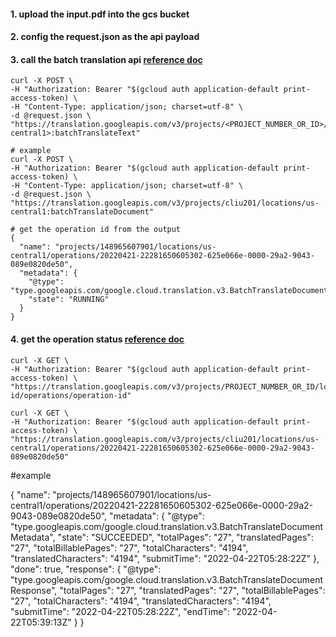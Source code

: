 #### 1. upload the input.pdf into the gcs bucket
#### 2. config the request.json as the api payload
#### 3. call the batch translation api [reference doc](https://cloud.google.com/translate/docs/advanced/batch-translation#batch-request)

```
curl -X POST \
-H "Authorization: Bearer "$(gcloud auth application-default print-access-token) \
-H "Content-Type: application/json; charset=utf-8" \
-d @request.json \
"https://translation.googleapis.com/v3/projects/<PROJECT_NUMBER_OR_ID>/locations/<us-central1>:batchTranslateText"
```

```
# example
curl -X POST \
-H "Authorization: Bearer "$(gcloud auth application-default print-access-token) \
-H "Content-Type: application/json; charset=utf-8" \
-d @request.json \
"https://translation.googleapis.com/v3/projects/cliu201/locations/us-central1:batchTranslateDocument"
```

```
# get the operation id from the output
{
  "name": "projects/148965607901/locations/us-central1/operations/20220421-22281650605302-625e066e-0000-29a2-9043-089e0820de50",
  "metadata": {
    "@type": "type.googleapis.com/google.cloud.translation.v3.BatchTranslateDocumentMetadata",
    "state": "RUNNING"
  }
}
```

#### 4. get the operation status [reference doc](https://cloud.google.com/translate/docs/advanced/long-running-operation)
```
curl -X GET \
-H "Authorization: Bearer "$(gcloud auth application-default print-access-token) \
"https://translation.googleapis.com/v3/projects/PROJECT_NUMBER_OR_ID/locations/location-id/operations/operation-id"
```

```
curl -X GET \
-H "Authorization: Bearer "$(gcloud auth application-default print-access-token) \
"https://translation.googleapis.com/v3/projects/cliu201/locations/us-central1/operations/20220421-22281650605302-625e066e-0000-29a2-9043-089e0820de50"
```
#example

{
  "name": "projects/148965607901/locations/us-central1/operations/20220421-22281650605302-625e066e-0000-29a2-9043-089e0820de50",
  "metadata": {
    "@type": "type.googleapis.com/google.cloud.translation.v3.BatchTranslateDocumentMetadata",
    "state": "SUCCEEDED",
    "totalPages": "27",
    "translatedPages": "27",
    "totalBillablePages": "27",
    "totalCharacters": "4194",
    "translatedCharacters": "4194",
    "submitTime": "2022-04-22T05:28:22Z"
  },
  "done": true,
  "response": {
    "@type": "type.googleapis.com/google.cloud.translation.v3.BatchTranslateDocumentResponse",
    "totalPages": "27",
    "translatedPages": "27",
    "totalBillablePages": "27",
    "totalCharacters": "4194",
    "translatedCharacters": "4194",
    "submitTime": "2022-04-22T05:28:22Z",
    "endTime": "2022-04-22T05:39:13Z"
  }
}
```
